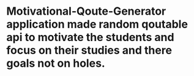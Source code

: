 # Motivational-Qoute-Generator application made random qoutable api to motivate the students and focus on their studies and there goals not on holes.
